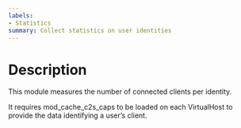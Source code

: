 ```yaml
---
labels:
- Statistics
summary: Collect statistics on user identities
---
```


Description
===========

This module measures the number of connected clients per identity.

It requires mod\_cache\_c2s\_caps to be loaded on each VirtualHost to
provide the data identifying a user’s client.
